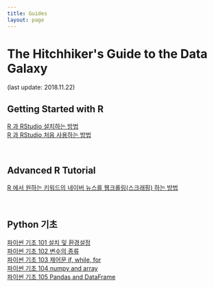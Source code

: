 ```yaml
---
title: Guides
layout: page
---
```


# The Hitchhiker's Guide to the Data Galaxy

(last update: 2018.11.22)

## Getting Started with R

[R 과 RStudio 설치하는 방법](https://dr-hkim.github.io/Install-and-Uninstall-R/)  
[R 과 RStudio 처음 사용하는 방법](https://dr-hkim.github.io/Getting-Started-with-RStudio/)  

<br>

## Advanced R Tutorial

[R 에서 원하는 키워드의 네이버 뉴스를 웹크롤링(스크래핑) 하는 방법](https://dr-hkim.github.io/Naver-News-Web-Scraping-in-R/)

<br>

## Python 기초

[파이썬 기초 101 설치 및 환경설정](https://dr-hkim.github.io/Python-Enviornment-Setting/)  
[파이썬 기초 102 변수의 종류](https://dr-hkim.github.io/Python-Variables/)  
[파이썬 기초 103 제어문 if, while, for](https://dr-hkim.github.io/Python-Control-Structures/)  
[파이썬 기초 104 numpy and array](https://dr-hkim.github.io/Python-numpy-and-array/)  
[파이썬 기초 105 Pandas and DataFrame](https://dr-hkim.github.io/Python-pandas-and-dataframe/)  

<br>
